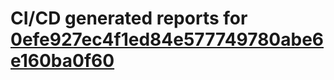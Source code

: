 # CI/CD generated reports for [0efe927ec4f1ed84e577749780abe6e160ba0f60](https://github.com/hydephp/develop/commit/0efe927ec4f1ed84e577749780abe6e160ba0f60)

